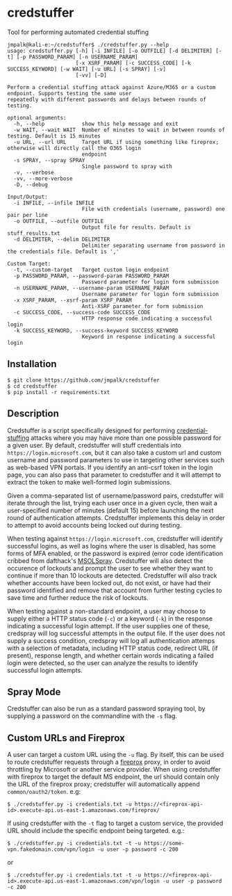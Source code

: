 # credstuffer
Tool for performing automated credential stuffing

```
jmpalk@kali-e:~/credstuffer$ ./credstuffer.py --help
usage: credstuffer.py [-h] [-i INFILE] [-o OUTFILE] [-d DELIMITER] [-t] [-p PASSWORD_PARAM] [-n USERNAME_PARAM]
                      [-x XSRF_PARAM] [-c SUCCESS_CODE] [-k SUCCESS_KEYWORD] [-w WAIT] [-u URL] [-s SPRAY] [-v]
                      [-vv] [-D]

Perform a credential stuffing attack against Azure/M365 or a custom endpoint. Supports testing the same user
repeatedly with different passwords and delays between rounds of testing.

optional arguments:
  -h, --help            show this help message and exit
  -w WAIT, --wait WAIT  Number of minutes to wait in between rounds of testing. Default is 15 minutes
  -u URL, --url URL     Target URL if using something like fireprox; otherwise will directly call the O365 login
                        endpoint
  -s SPRAY, --spray SPRAY
                        Single password to spray with
  -v, --verbose
  -vv, --more-verbose
  -D, --debug

Input/Output:
  -i INFILE, --infile INFILE
                        File with credentials (username, password) one pair per line
  -o OUTFILE, --outfile OUTFILE
                        Output file for results. Default is stuff_results.txt
  -d DELIMITER, --delim DELIMITER
                        Delimiter separating username from password in the credentials file. Default is ','

Custom Target:
  -t, --custom-target   Target custom login endpoint
  -p PASSWORD_PARAM, --password-param PASSWORD_PARAM
                        Password parameter for login form submission
  -n USERNAME_PARAM, --username-param USERNAME_PARAM
                        Username parameter for login form submission
  -x XSRF_PARAM, --xsrf-param XSRF_PARAM
                        Anti-XSRF parameter for form submission
  -c SUCCESS_CODE, --success-code SUCCESS_CODE
                        HTTP response code indicating a successful login
  -k SUCCESS_KEYWORD, --success-keyword SUCCESS_KEYWORD
                        Keyword in response indicating a successful login
```

## Installation
```
$ git clone https://github.com/jmpalk/credstuffer
$ cd credstuffer
$ pip install -r requirements.txt
```
## Description
Credstuffer is a script specifically designed for performing [credential-stuffing](https://owasp.org/www-community/attacks/Credential_stuffing)
attacks where you may have more than one possible password for a given
user. By default, credstuffer will stuff credentials into 
`https://login.microsoft.com`, but it can also take a custom url and custom
username and password parameters to use in targeting other services such as
web-based VPN portals. If you identify an anti-csrf token in the login page,
you can also pass that parameter to credstuffer and it will attempt to extract
the token to make well-formed login submissions.

Given a comma-separated list of username/password pairs, credstuffer will
iterate through the list, trying each user once in a given cycle, then 
wait a user-specified number of minutes (default 15) before launching the next
round of authentication attempts. Credstuffer implements this delay in order to
attempt to avoid accounts being locked out during testing. 

When testing against `https://login.microsoft.com`, credstuffer will identify
successful logins, as well as logins where the user is disabled, has some forms
of MFA enabled, or the password is expired (error code identification cribbed 
from dafthack's [MSOLSpray](https://github.com/dafthack/MSOLSpray). Credstuffer
will also detect the occurence of lockouts and prompt the user to see whether 
they want to continue if more than 10 lockouts are detected. Credstuffer will
also track whether accounts have been locked out, do not exist, or have had
their password identified and remove that account from further testing cycles
to save time and further reduce the risk of lockouts.

When testing against a non-standard endpoint, a user may choose to supply either a 
HTTP status code (`-c`) or a keyword (`-k`) in the response indicating a
successful login attempt. If the user supplies one of these, credspray will log
successful attempts in the output file. If the user does not supply a success
condition, credspray will log all authentication attemps with a selection of
metadata, including HTTP status code, redirect URL (if present), response
length, and whether certain words indicating a failed login were detected, so
the user can analyze the results to identify successful login attempts.

## Spray Mode
Credstuffer can also be run as a standard password spraying tool, by supplying
a password on the commandline with the `-s` flag.

## Custom URLs and Fireprox

A user can target a custom URL using the `-u` flag. By itself, this can be used
to route credstuffer requests through a [fireprox](https://github.com/ustayready/fireprox) proxy, in order to avoid 
throttling by Microsoft or another service provider. When using credstuffer 
with fireprox to target the default MS endpoint, the url should contain only
the URL of the fireprox proxy; credstuffer will automatically append 
`common/oauth2/token`. 
e.g:
```
$ ./credstuffer.py -i credentials.txt -u https://<fireprox-api-id>.execute-api.us-east-1.amazonaws.com/fireprox/
```
If using credstuffer with the `-t` flag to target a custom service, the 
provided URL should include the specific endpoint being targeted. e.g.:
```
$ ./credstuffer.py -i credentials.txt -t -u https://some-vpn.fakedomain.com/vpn/login -u user -p password -c 200
```
or
```
$ ./credstuffer.py -i credentials.txt -t -u https://<fireprox-api-id>.execute-api.us-east-1.amazonaws.com/vpn/login -u user -p password -c 200
```


